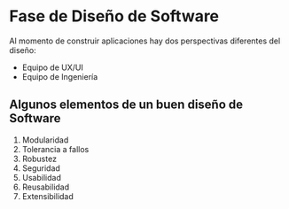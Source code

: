# Fase de Diseño de Software

Al momento de construir aplicaciones hay dos perspectivas diferentes del diseño:

- Equipo de UX/UI
- Equipo de Ingeniería

## Algunos elementos de un buen diseño de Software

1. Modularidad
2. Tolerancia a fallos
3. Robustez
4. Seguridad
5. Usabilidad
6. Reusabilidad
7. Extensibilidad
